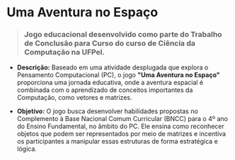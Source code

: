 # Uma Aventura no Espaço

> ### **Jogo educacional desenvolvido como parte do Trabalho de Conclusão para Curso do curso de Ciência da Computação na UFPel.**

- **Descrição:**
Baseado em uma atividade desplugada que explora o Pensamento Computacional (PC), o jogo **"Uma Aventura no Espaço"** proporciona uma jornada educativa, onde a aventura espacial é combinada com o aprendizado de conceitos importantes da Computação, como vetores e matrizes.

- **Objetivo:**
O jogo busca desenvolver habilidades propostas no Complemento à Base Nacional Comum Curricular (BNCC) para o 4º ano do Ensino Fundamental, no âmbito do PC. Ele ensina como reconhecer objetos que podem ser representados por meio de matrizes e incentiva os participantes a manipular essas estruturas de forma estratégica e lógica. 
